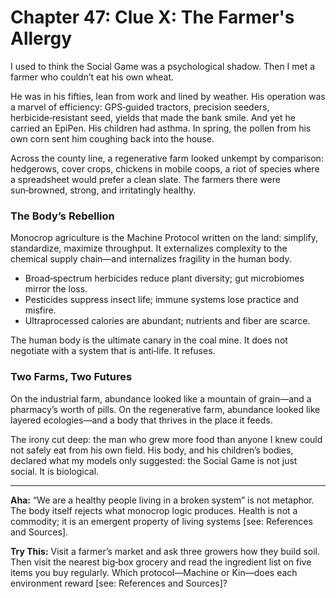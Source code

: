# Chapter 47: Clue X: The Farmer's Allergy

I used to think the Social Game was a psychological shadow. Then I met a farmer who couldn’t eat his own wheat.

He was in his fifties, lean from work and lined by weather. His operation was a marvel of efficiency: GPS‑guided tractors, precision seeders, herbicide‑resistant seed, yields that made the bank smile. And yet he carried an EpiPen. His children had asthma. In spring, the pollen from his own corn sent him coughing back into the house.

Across the county line, a regenerative farm looked unkempt by comparison: hedgerows, cover crops, chickens in mobile coops, a riot of species where a spreadsheet would prefer a clean slate. The farmers there were sun‑browned, strong, and irritatingly healthy.

### The Body’s Rebellion

Monocrop agriculture is the Machine Protocol written on the land: simplify, standardize, maximize throughput. It externalizes complexity to the chemical supply chain—and internalizes fragility in the human body.

- Broad‑spectrum herbicides reduce plant diversity; gut microbiomes mirror the loss.
- Pesticides suppress insect life; immune systems lose practice and misfire.
- Ultraprocessed calories are abundant; nutrients and fiber are scarce.

The human body is the ultimate canary in the coal mine. It does not negotiate with a system that is anti‑life. It refuses.

### Two Farms, Two Futures

On the industrial farm, abundance looked like a mountain of grain—and a pharmacy’s worth of pills. On the regenerative farm, abundance looked like layered ecologies—and a body that thrives in the place it feeds.

The irony cut deep: the man who grew more food than anyone I knew could not safely eat from his own field. His body, and his children’s bodies, declared what my models only suggested: the Social Game is not just social. It is biological.

***
**Aha:** “We are a healthy people living in a broken system” is not metaphor. The body itself rejects what monocrop logic produces. Health is not a commodity; it is an emergent property of living systems [see: References and Sources].

**Try This:** Visit a farmer’s market and ask three growers how they build soil. Then visit the nearest big‑box grocery and read the ingredient list on five items you buy regularly. Which protocol—Machine or Kin—does each environment reward [see: References and Sources]?

